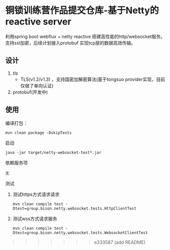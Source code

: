 # 铜锁训练营作品提交仓库-基于Netty的reactive server

利用spring boot webflux + netty reactive 搭建高性能的http/websocket服务。支持ssl加密，后续计划接入protobuf 实现tcp层的数据高效传输。

## 设计

1. tls
   * TLS(v1.2/v1.3) ，支持国密加解密算法(基于tongsuo provider实现，目前仅做了单向认证)
2. protobuf(开发中)

## 使用

编译打包：

```
mvn clean package -DskipTests
```

启动

```
java -jar target/netty-websocket-test*.jar
```

依赖服务项

    无

测试

1. 测试https方式请求请求

   `mvn clean compile test -Dtest=group.bison.netty.websocket.tests.HttpClientTest`
2. 测试wss方式请求服务

   `mvn clean compile test -Dtest=group.bison.netty.websocket.tests.WebsocketClientTest`

>>>>>>> e333587 (add README)
>>>>>>>
>>>>>>
>>>>>
>>>>
>>>
>>

